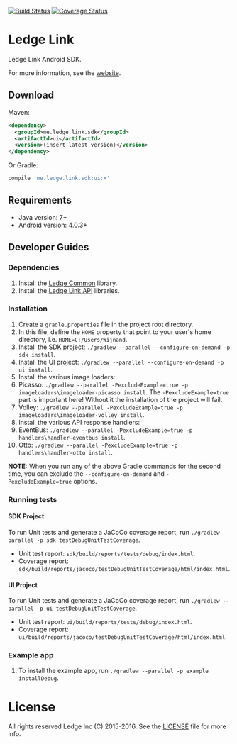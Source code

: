 [![Build Status](https://travis-ci.com/itabulous/ledgelinksdk_android.svg?token=qo11VUxzPNUqYf96JsWf)](https://travis-ci.com/itabulous/ledgelinksdk_android)
[![Coverage Status](https://coveralls.io/repos/github/itabulous/ledgelinksdk_android/badge.svg?branch=master&t=CnCHgb)](https://coveralls.io/github/itabulous/ledgelinksdk_android?branch=master)

# Ledge Link
Ledge Link Android SDK.

For more information, see the [website](https://itabulous.github.io/ledgelinksdk_android/).

## Download

Maven:

```xml
<dependency>
  <groupId>me.ledge.link.sdk</groupId>
  <artifactId>ui</artifactId>
  <version>(insert latest version)</version>
</dependency>
```

Or Gradle:

```groovy
compile 'me.ledge.link.sdk:ui:+'
```

## Requirements

* Java version: 7+
* Android version: 4.0.3+

## Developer Guides

### Dependencies

1. Install the [Ledge Common](https://github.com/itabulous/ledgecommon_android) library.
1. Install the [Ledge Link API](https://github.com/itabulous/ledgelinkapi_android) libraries.

### Installation

1. Create a `gradle.properties` file in the project root directory.
  1. In this file, define the `HOME` property that point to your user's home directory, i.e. `HOME=C:/Users/Wijnand`.
1. Install the SDK project: `./gradlew --parallel --configure-on-demand -p sdk install`.
1. Install the UI project: `./gradlew --parallel --configure-on-demand -p ui install`.
1. Install the various image loaders:
  1. Picasso: `./gradlew --parallel -PexcludeExample=true -p imageloaders\imageloader-picasso install`. The `-PexcludeExample=true` part is important here! Without it the installation of the project will fail.
  1. Volley: `./gradlew --parallel -PexcludeExample=true -p imageloaders\imageloader-volley install`.
1. Install the various API response handlers:
  1. EventBus: `./gradlew --parallel -PexcludeExample=true -p handlers\handler-eventbus install`.
  1. Otto: `./gradlew --parallel -PexcludeExample=true -p handlers\handler-otto install`.

**NOTE:** When you run any of the above Gradle commands for the second time, you can exclude the `--configure-on-demand` and `-PexcludeExample=true` options.

### Running tests

#### SDK Project

To run Unit tests and generate a JaCoCo coverage report, run `./gradlew --parallel -p sdk testDebugUnitTestCoverage`.

* Unit test report: `sdk/build/reports/tests/debug/index.html`.
* Coverage report: `sdk/build/reports/jacoco/testDebugUnitTestCoverage/html/index.html`.

#### UI Project

To run Unit tests and generate a JaCoCo coverage report, run `./gradlew --parallel -p ui testDebugUnitTestCoverage`.

* Unit test report: `ui/build/reports/tests/debug/index.html`.
* Coverage report: `ui/build/reports/jacoco/testDebugUnitTestCoverage/html/index.html`.

### Example app

1. To install the example app, run `./gradlew --parallel -p example installDebug`.

# License

All rights reserved Ledge Inc (C) 2015-2016. See the [LICENSE](LICENSE.md) file for more info.
